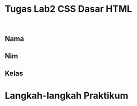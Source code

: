 # Tugas Lab2 CSS Dasar HTML<br><br>
## Nama
## Nim
## Kelas<br>

# Langkah-langkah Praktikum<br>




